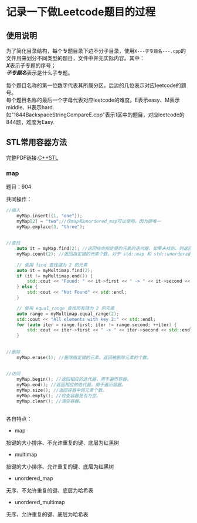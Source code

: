 # 记录一下做Leetcode题目的过程

## 使用说明
为了简化目录结构，每个专题目录下边不分子目录，使用`X---子专题名---.cpp`的文件用来划分不同类型的题目，文件中并无实际内容。其中：  
***X***表示子专题的序号；<br>
***子专题名***表示是什么子专题。

每个题目名称的第一位数字代表其所属分区，后边的几位表示对应leetcode的题号。<br>
每个题目名称的最后一个字母代表对应leetcode的难度。E表示easy、M表示middle、H表示hard.<br>
如"1844BackspaceStringCompareE.cpp"表示1区中的题目，对应leetcode的844题，难度为Easy.<br>


## STL常用容器方法
完整PDF链接:[C++STL](https://bwhite.top/diy/file/Cpp.pdf)

### map
题目：904

共同操作：

```Cpp
//插入
    myMap.insert({1, "one"});
    myMap[2] = "two";//仅map和unordered_map可以使用，因为键唯一
    myMap.emplace(3, "three");
    
    
//查找
    auto it = myMap.find(2); //返回指向指定键的元素的迭代器，如果未找到，则返回 end 迭代器。
    myMap.count(2); //返回指定键的元素个数，对于 std::map 和 std::unordered_map，返回值为 0 或 1。
    
    // 使用 find 查找键为 2 的元素
    auto it = myMultimap.find(2);
    if (it != myMultimap.end()) {
        std::cout << "Found: " << it->first << " -> " << it->second << std::endl;
    } else {
        std::cout << "Not Found" << std::endl;
    }

    // 使用 equal_range 查找所有键为 2 的元素
    auto range = myMultimap.equal_range(2);
    std::cout << "All elements with key 2:" << std::endl;
    for (auto iter = range.first; iter != range.second; ++iter) {
        std::cout << iter->first << " -> " << iter->second << std::endl;
    }
    
    
//删除
    myMap.erase(1); //删除指定键的元素，返回被删除元素的个数。
    
    
//访问
    myMap.begin(); //返回相应的迭代器，用于遍历容器。
    myMap.end(); //返回相应的迭代器，用于遍历容器。
    myMap.size(); //返回容器中的元素个数。
    myMap.empty(); //检查容器是否为空。
    myMap.clear(); //清空容器。
	
```

各自特点：
- map

按键的大小排序、不允许重复的键、底层为红黑树

- multimap

按键的大小排序、允许重复的键、底层为红黑树

- unordered_map

无序、不允许重复的键、底层为哈希表

- unordered_multimap

无序、允许重复的键、底层为哈希表

